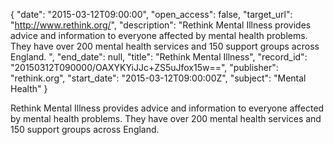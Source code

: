 {
  "date": "2015-03-12T09:00:00", 
  "open_access": false, 
  "target_url": "http://www.rethink.org/", 
  "description": "Rethink Mental Illness provides advice and information to everyone affected by mental health problems. They have over 200 mental health services and 150 support groups across England. ", 
  "end_date": null, 
  "title": "Rethink Mental Illness", 
  "record_id": "20150312T090000/OAXYKYiJJc+ZS5uJfox15w==", 
  "publisher": "rethink.org", 
  "start_date": "2015-03-12T09:00:00Z", 
  "subject": "Mental Health"
}

Rethink Mental Illness provides advice and information to everyone affected by mental health problems. They have over 200 mental health services and 150 support groups across England. 